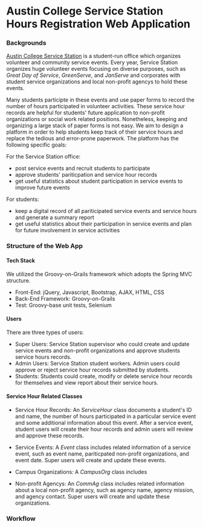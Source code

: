 # Austin College Service Station Hours Registration Web Application
### Backgrounds
[Austin College Service Station](https://www.austincollege.edu/campus-life/service-station/) is a student-run office which organizes volunteer and community service events. Every year, Service Station organizes huge volunteer events focusing on diverse purposes, such as *Great Day of Service*, *GreenServe*, and *JanServe* and corporates with student service organizations and local non-profit agencys to hold these events. 

Many students participte in these events and use paper forms to record the number of hours participated in volunteer activities. These service hour records are helpful for students' future application to non-profit organizations or social work related positions. Nonetheless, keeping and organizing a large stack of paper forms is not easy. We aim to design a platform in order to help students keep track of their service hours and replace the tedious and error-prone paperwork. The platform has the following specific goals:

For the Service Station office: 
- post service events and recruit students to participate
- approve students' pariticpation and service hour records
- get useful statistics about student participation in service events to improve future events

For students: 
- keep a digital record of all pariticipated service events and service hours and generate a summary report
- get useful statistics about their participation in service events and plan for future involvement in service activities

### Structure of the Web App
#### Tech Stack
We utilized the Groovy-on-Grails framework which adopts the Spring MVC structure.

- Front-End: jQuery, Javascript, Bootstrap, AJAX, HTML, CSS
- Back-End Framework: Groovy-on-Grails
- Test: Groovy-base unit tests, Selenium

#### Users 
There are three types of users:
- Super Users: Service Station supervisor who could create and update service events and non-profit organizations and approve students service hours records.
- Admin Users: Service Station student workers. Admin users could approve or reject service hour records submitted by students.
- Students: Students could create, modify or delete service hour records for themselves and view report about their service hours.

#### Service Hour Related Classes
- Service Hour Records: An *ServiceHour* class documents a student's ID and name, the number of hours participated in a particular service event and some additional information about this event. After a service event, student users will create their hour records and admin users will review and approve these records. 

- Service Events: A *Event* class includes related information of a service event, such as event name, pariticpated non-profit organizations, and event date. Super users will create and update these events.

- Campus Organizations: A *CampusOrg* class includes 

- Non-profit Agencys: An *CommAg* class includes related information about a local non-profit agency, such as agency name, agency mission, and agency contact. Super users will create and update these organizations.

### Workflow


